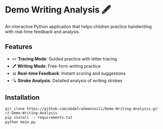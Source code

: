 # Demo Writing Analysis 🖋️

An interactive Python application that helps children practice handwriting with real-time feedback and analysis.

## Features

- ✏️ **Tracing Mode**: Guided practice with letter tracing
- 🖊️ **Writing Mode**: Free-form writing practice
- 📊 **Real-time Feedback**: Instant scoring and suggestions
- 🔍 **Stroke Analysis**: Detailed analysis of writing strokes

## Installation

```bash
git clone https://github.com/abdelrahmansoili/Demo-Writing-Analysis.git
cd Demo-Writing-Analysis
pip install -r requirements.txt
python main.py